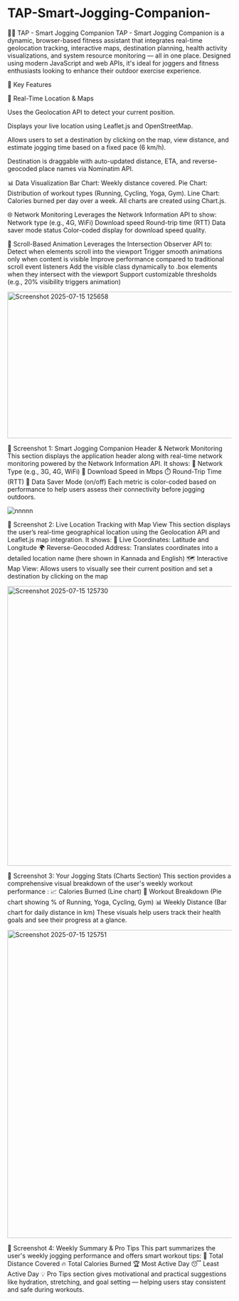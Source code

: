 # TAP-Smart-Jogging-Companion-

🏃‍♂️ TAP - Smart Jogging Companion
TAP - Smart Jogging Companion is a dynamic, browser-based fitness assistant that integrates real-time geolocation tracking, interactive maps, destination planning, health activity visualizations, and system resource monitoring — all in one place. Designed using modern JavaScript and web APIs, it's ideal for joggers and fitness enthusiasts looking to enhance their outdoor exercise experience.

🌟 Key Features

📍 Real-Time Location & Maps

Uses the Geolocation API to detect your current position.

Displays your live location using Leaflet.js and OpenStreetMap.

Allows users to set a destination by clicking on the map, view distance, and estimate jogging time based on a fixed pace (6 km/h).

Destination is draggable with auto-updated distance, ETA, and reverse-geocoded place names via Nominatim API.

📊 Data Visualization
Bar Chart: Weekly distance covered.
Pie Chart: Distribution of workout types (Running, Cycling, Yoga, Gym).
Line Chart: Calories burned per day over a week.
All charts are created using Chart.js.

🌐 Network Monitoring
Leverages the Network Information API to show:
Network type (e.g., 4G, WiFi)
Download speed
Round-trip time (RTT)
Data saver mode status
Color-coded display for download speed quality.

👀 Scroll-Based Animation
Leverages the Intersection Observer API to:
Detect when elements scroll into the viewport
Trigger smooth animations only when content is visible
Improve performance compared to traditional scroll event listeners
Add the visible class dynamically to .box elements when they intersect with the viewport
Support customizable thresholds (e.g., 20% visibility triggers animation)

<img width="1899" height="329" alt="Screenshot 2025-07-15 125658" src="https://github.com/user-attachments/assets/16089039-d72a-4446-8160-f404e15e8e49" />

📸 Screenshot 1: Smart Jogging Companion Header & Network Monitoring
This section displays the application header along with real-time network monitoring powered by the Network Information API.
It shows:
📶 Network Type (e.g., 3G, 4G, WiFi)
🔽 Download Speed in Mbps
⏱️ Round-Trip Time (RTT)
💾 Data Saver Mode (on/off)
Each metric is color-coded based on performance to help users assess their connectivity before jogging outdoors.


![nnnnn](https://github.com/user-attachments/assets/cc54cea9-627d-4f7c-9776-e8e2085780c9)

📸 Screenshot 2: Live Location Tracking with Map View
This section displays the user’s real-time geographical location using the Geolocation API and Leaflet.js map integration.
It shows:
📍 Live Coordinates: Latitude and Longitude
🌍 Reverse-Geocoded Address: Translates coordinates into a detailed location name (here shown in Kannada and English)
🗺️ Interactive Map View: Allows users to visually see their current position and set a destination by clicking on the map


<img width="1498" height="628" alt="Screenshot 2025-07-15 125730" src="https://github.com/user-attachments/assets/f6bfe7ec-c750-4688-ba9a-ca79beb6ae4a" />

📸 Screenshot 3: Your Jogging Stats (Charts Section)
This section provides a comprehensive visual breakdown of the user's weekly workout performance :
📈 Calories Burned (Line chart)
🥧 Workout Breakdown (Pie chart showing % of Running, Yoga, Cycling, Gym)
📊 Weekly Distance (Bar chart for daily distance in km)
These visuals help users track their health goals and see their progress at a glance.


<img width="1483" height="692" alt="Screenshot 2025-07-15 125751" src="https://github.com/user-attachments/assets/e9d08685-499a-4cf4-8bd6-135f00c7b80e" />

📸 Screenshot 4: Weekly Summary & Pro Tips
This part summarizes the user's weekly jogging performance and offers smart workout tips:
📌 Total Distance Covered
🔥 Total Calories Burned
🏆 Most Active Day
😴 Least Active Day
💡 Pro Tips section gives motivational and practical suggestions like hydration, stretching, and goal setting — helping users stay consistent and safe during workouts.
